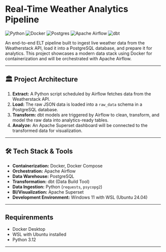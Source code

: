 # Real-Time Weather Analytics Pipeline

![Python](https://img.shields.io/badge/Python-3.12-3776AB?style=for-the-badge&logo=python)
![Docker](https://img.shields.io/badge/Docker-2496ED?style=for-the-badge&logo=docker)
![Postgres](https://img.shields.io/badge/PostgreSQL-316192?style=for-the-badge&logo=postgresql)
![Apache Airflow](https://img.shields.io/badge/Apache%20Airflow-017CEE?style=for-the-badge&logo=Apache%20Airflow)
![dbt](https://img.shields.io/badge/dbt-FF694B?style=for-the-badge&logo=dbt)

An end-to-end ELT pipeline built to ingest live weather data from the Weatherstack API, load it into a PostgreSQL database, and prepare it for analytics. This project showcases a modern data stack using Docker for containerization and will be orchestrated with Apache Airflow.

---

## 🏛️ Project Architecture

1.  **Extract:** A Python script scheduled by Airflow fetches data from the Weatherstack API.
2.  **Load:** The raw JSON data is loaded into a `raw_data` schema in a PostgreSQL database.
3.  **Transform:** dbt models are triggered by Airflow to clean, transform, and model the raw data into analytics-ready tables.
4.  **Analyze:** An Apache Superset dashboard will be connected to the transformed data for visualization.

---

## 🛠️ Tech Stack & Tools

* **Containerization:** Docker, Docker Compose
* **Orchestration:** Apache Airflow
* **Data Warehouse:** PostgreSQL
* **Transformation:** dbt (Data Build Tool)
* **Data Ingestion:** Python (`requests`, `psycopg2`)
* **BI/Visualization:** Apache Superset
* **Development Environment:** Windows 11 with WSL (Ubuntu 24.04)

---

## Requirenments

* Docker Desktop
* WSL with Ubuntu installed
* Python 3.12

---
